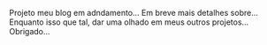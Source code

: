 Projeto meu blog em adndamento...
Em breve mais detalhes sobre...
Enquanto isso que tal, dar uma olhado em meus outros projetos...
Obrigado...
